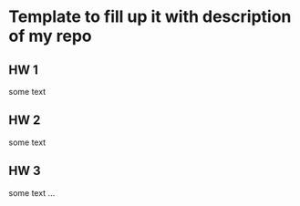 # Template to fill up it with description of my repo

## HW 1
some text

## HW 2
some text

## HW 3
some text
...
